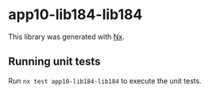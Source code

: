 # app10-lib184-lib184

This library was generated with [Nx](https://nx.dev).

## Running unit tests

Run `nx test app10-lib184-lib184` to execute the unit tests.
